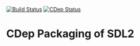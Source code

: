 [![Build Status](https://travis-ci.org/jomof/sdl2.svg?branch=master)](https://travis-ci.org/jomof/sdl2)
[![CDep Status](https://cdep-io.github.io/com.github.jomof/sdl2/latest/latest.svg)](https://github.com/jomof/sdl2/releases/latest)

# CDep Packaging of SDL2
